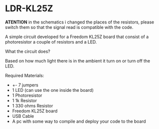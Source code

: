 # LDR-KL25Z

**ATENTION** in the schematics i changed the places of the resistors, please switch them so that the signal read is compatible with the code.


A simple circuit developed for a Freedom KL25Z board that consist of a photoresistor a couple of resistors and a LED.

What the circuit does?

  Based on how much light there is in the ambient it turn on or turn off the LED.
  
Required Materials:



- +- 7 jumpers
- 1 LED (can use the one inside the board)
- 1 Photoresistor
- 1 1k Resistor
- 1 330 ohms Resistor
- Freedom KL25Z board
- USB Cable
- A pc with some way to compile and deploy your code to the board
